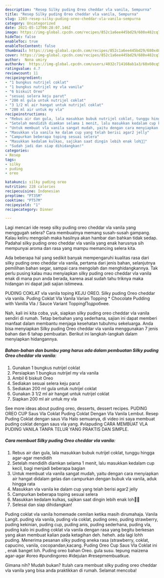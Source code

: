 ```yaml
---
description: "Resep Silky puding Oreo cheddar vla vanila, Sempurna"
title: "Resep Silky puding Oreo cheddar vla vanila, Sempurna"
slug: 1203-resep-silky-puding-oreo-cheddar-vla-vanila-sempurna
category: Uncategorized
date: 2021-05-12T00:28:07.146Z
image: https://img-global.cpcdn.com/recipes/852c1a6ee445bd29/680x482cq70/silky-puding-oreo-cheddar-vla-vanila-foto-resep-utama.jpg
hideToc: false
enableToc: true
enableTocContent: false
thumbnail: https://img-global.cpcdn.com/recipes/852c1a6ee445bd29/680x482cq70/silky-puding-oreo-cheddar-vla-vanila-foto-resep-utama.jpg
cover: https://img-global.cpcdn.com/recipes/852c1a6ee445bd29/680x482cq70/silky-puding-oreo-cheddar-vla-vanila-foto-resep-utama.jpg
author:  Nona umiry
authorAv:  https://img-global.cpcdn.com/users/4032c714168ab1a3/60x60cq50/avatar.jpg
ratingvalue: 4.7
reviewcount: 11
recipeingredient:
- "1 bungkus nutrijel coklat"
- "1 bungkus nutrijel my vla vanila"
- "6 biskuit Oreo"
- "sesuai selera keju parut"
- "200 ml gula untuk nutrijel coklat"
- "3 1/2 ml air hangat untuk nutrijel coklat"
- "200 ml air untuk my vla"
recipeinstructions:
- "Rebus air dan gula, lala masukkan bubuk nutrijel coklat, tunggu hingga agar-agar mendidih"
- "Setelah mendidih diamkan selama 1 menit, lalu masukkan kedalam cup kecil, bagi menjadi beberapa bagian"
- "Untuk membuat vla vanila sangat mudah, yaitu dengan cara menyiapkan air hangat didalam gelas dan campurkan dengan bubuk vla vanila, aduk hingga rata"
- "Masukkan vla vanila ke dalam cup yang telah berisi agar2 jelly"
- "Campurkan beberapa toping sesuai selera"
- "Masukkan kedalam kulkas, sajikan saat dingin lebih enak loh💃🙋"
- "Sudah jadi dan siap dihidangkan!"
categories:
- Resep
tags:
- silky
- puding
- oreo

katakunci: silky puding oreo 
nutrition: 228 calories
recipecuisine: Indonesian
preptime: "PT35M"
cooktime: "PT57M"
recipeyield: "1"
recipecategory: Dinner

---
```



Lagi mencari ide resep silky puding oreo cheddar vla vanila yang menggugah selera? Cara membuatnya memang susah-susah gampang. Kalau keliru mengolah maka hasilnya akan hambar dan bahkan tidak sedap. Padahal silky puding oreo cheddar vla vanila yang enak harusnya sih mempunyai aroma dan rasa yang mampu memancing selera kita.


Ada beberapa hal yang sedikit banyak mempengaruhi kualitas rasa dari silky puding oreo cheddar vla vanila, pertama dari jenis bahan, selanjutnya pemilihan bahan segar, sampai cara mengolah dan menghidangkannya. Tak perlu pusing kalau mau menyiapkan silky puding oreo cheddar vla vanila enak di mana pun anda berada, karena asal sudah tahu triknya maka hidangan ini dapat jadi sajian istimewa.

PUDING COKLAT vla vanila toping KEJU OREO. Silky puding Oreo cheddar vla vanila. Puding Coklat Vla Vanila Varian Topping * Chocolate Pudding with Vanilla Vla / Sauce Variant ToppingПодробнее.


Nah, kali ini kita coba, yuk, siapkan silky puding oreo cheddar vla vanila sendiri di rumah. Tetap berbahan yang sederhana, sajian ini dapat memberi manfaat dalam membantu menjaga kesehatan tubuhmu sekeluarga. Anda bisa menyiapkan Silky puding Oreo cheddar vla vanila menggunakan 7 jenis bahan dan 6 tahap pembuatan. Berikut ini langkah-langkah dalam menyiapkan hidangannya.

<!--inarticleads1-->

##### Bahan-bahan dan bumbu yang harus ada dalam pembuatan Silky puding Oreo cheddar vla vanila:

1. Gunakan 1 bungkus nutrijel coklat
1. Persiapkan 1 bungkus nutrijel my vla vanila
1. Ambil 6 biskuit Oreo
1. Sediakan sesuai selera keju parut
1. Sediakan 200 ml gula untuk nutrijel coklat
1. Gunakan 3 1/2 ml air hangat untuk nutrijel coklat
1. Siapkan 200 ml air untuk my vla


See more ideas about puding oreo, desserts, dessert recipes. PUDING OREO CUP Saus Vla Coklat Puding Coklat Dengan Vla Vanila Lembut. Resep Puding Coklat dengan saus Vla Halo semuanya, di video ini saya membuat puding coklat dengan saus vla yang. #vlapuding CARA MEMBUAT VLA PUDING VANILA TANPA TELUR YANG PRAKTIS DAN SIMPLE. 

<!--inarticleads2-->

##### Cara membuat Silky puding Oreo cheddar vla vanila:

1. Rebus air dan gula, lala masukkan bubuk nutrijel coklat, tunggu hingga agar-agar mendidih
1. Setelah mendidih diamkan selama 1 menit, lalu masukkan kedalam cup kecil, bagi menjadi beberapa bagian
1. Untuk membuat vla vanila sangat mudah, yaitu dengan cara menyiapkan air hangat didalam gelas dan campurkan dengan bubuk vla vanila, aduk hingga rata
1. Masukkan vla vanila ke dalam cup yang telah berisi agar2 jelly
1. Campurkan beberapa toping sesuai selera
1. Masukkan kedalam kulkas, sajikan saat dingin lebih enak loh💃🙋
1. Selesai dan siap dihidangkan!

Puding coklat vla vanila homemade cemilan ketika masih dirumahaja. Vanila Langit. puding vla vanila, puding vla coklat, puding oreo, puding strawberry, puding kekinian, puding cup, puding anis, puding sederhana, puding vla, puding kalo ini puding coklat vla vanila dengan rasa yang begitu berkesan yang akan membuat kalian pada ketagihan deh. heheh. ada lagi lohh puding. Menerima pesanan silky puding aneka rasa (strawberry, coklat, capucino, vanila, cocopandan,kacang. Puding Oreo Cup Saus Vla Coklat ini , enak banget loh. Puding oreo bahan Oreo. gula susu. tepung maizena agar-agar #oreo #pundingoreo #idejulan #resepmembuatkue. 

Gimana nih? Mudah bukan? Itulah cara membuat silky puding oreo cheddar vla vanila yang bisa anda praktikkan di rumah. Selamat mencoba!

